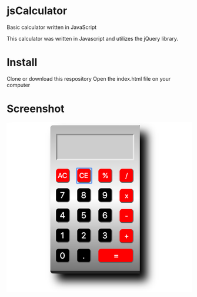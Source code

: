 # jsCalculator
Basic calculator written in JavaScript

This calculator was written in Javascript and utilizes the jQuery library.
# Install
Clone or download this respository 
Open the index.html file on your computer

# Screenshot
<img src="calculator.png" />
